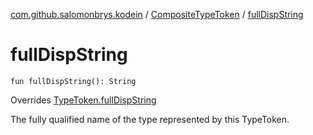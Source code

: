 [com.github.salomonbrys.kodein](../index.md) / [CompositeTypeToken](index.md) / [fullDispString](.)

# fullDispString

`fun fullDispString(): String`

Overrides [TypeToken.fullDispString](../-type-token/full-disp-string.md)

The fully qualified name of the type represented by this TypeToken.

